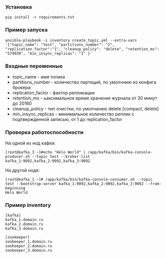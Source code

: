 ### Установка
```
pip install -r requirements.txt
```
### Пример запуска
```
ansible-playbook -i inventory create_topic.yml --extra-vars '{"topic_name": "test", "partitions_number": "2", "replication_factor":"1", "cleanup_policy": "delete", "retention_ms": "574930", "min_insync_replicas": "1" }'
```
### Входные переменные
- topic_name - имя топика
- partitions_number - количество партиций, по умолчнию из конфига брокера
- replication_factor - фактор репликации
- retention_ms - ьаксимальное время хранения журнала от 30 минут до 20160
- cleanup_policy - тип очистки, по умолчанию delete [compact, delete]
- min_insync_replicas - минимальное количество реплик с подтвержденной записью, от 1 до replication_factor
### Проверка работоспособности
На одной из нод кафки:
```
[root@kafka_3 ~]#echo "Helo World" | /app/kafka/bin/kafka-console-producer.sh --topic test --broker-list kafka_1:9092,kafka_2:9092,kafka_3:9092 
```
На другой ноде:
```
[root@kafka_1 ~]# /app/kafka/bin/kafka-console-consumer.sh --topic test --bootstrap-server kafka_1:9092,kafka_2:9092,kafka_3:9092 --from-beginning
Helo World
```
### Пример inventory
```
[kafka]
kafka_1.domain.ru
kafka_2.domain.ru
kafka_3.domain.ru

[zookeeper]
zookeeper_1.domain.ru
zookeeper_2.domain.ru
zookeeper_3.domain.ru
```